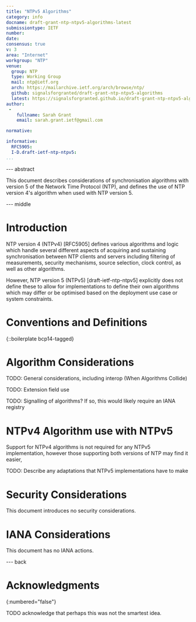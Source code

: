 ```yaml
---
title: "NTPv5 Algorithms"
category: info
docname: draft-grant-ntp-ntpv5-algorithms-latest
submissiontype: IETF
number:
date:
consensus: true
v: 3
area: "Internet"
workgroup: "NTP"
venue:
  group: NTP
  type: Working Group
  mail: ntp@ietf.org
  arch: https://mailarchive.ietf.org/arch/browse/ntp/
  github: signalsforgranted/draft-grant-ntp-ntpv5-algorithms
  latest: https://signalsforgranted.github.io/draft-grant-ntp-ntpv5-algorithms
author:
 -
    fullname: Sarah Grant
    email: sarah.grant.ietf@gmail.com

normative:

informative:
  RFC5905:
  I-D.draft-ietf-ntp-ntpv5:
...
```


--- abstract

This document describes considerations of synchronisation algorithms with version 5 of the Network Time Protocol (NTP), and defines the use of NTP version 4's algorithm when used with NTP version 5.

--- middle

# Introduction

NTP version 4 (NTPv4) [RFC5905] defines various algorithms and logic which handle several different aspects of acquiring and sustaining synchronisation between NTP clients and servers including filtering of measurements, security mechanisms, source selection, clock control, as well as other algorithms.

However, NTP version 5 (NTPv5) [draft-ietf-ntp-ntpv5] explicitly does not define these to allow for implementations to define their own algorithms which may differ or be optimised based on the deployment use case or system constraints.

# Conventions and Definitions

{::boilerplate bcp14-tagged}

# Algorithm Considerations

TODO: General considerations, including interop (When Algorithms Collide)

TODO: Extension field use

TODO: Signalling of algorithms? If so, this would likely require an IANA registry

# NTPv4 Algorithm use with NTPv5

Support for NTPv4 algorithms is not required for any NTPv5 implementation, however those supporting both versions of NTP may find it easier,

TODO: Describe any adaptations that NTPv5 implementations have to make

# Security Considerations

This document introduces no security considerations.

# IANA Considerations

This document has no IANA actions.


--- back

# Acknowledgments
{:numbered="false"}

TODO acknowledge that perhaps this was not the smartest idea.
